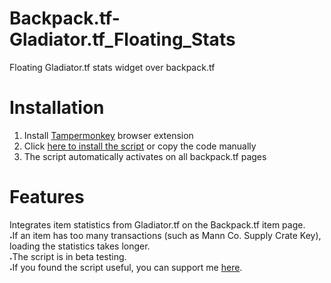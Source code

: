 # Backpack.tf-Gladiator.tf_Floating_Stats
Floating Gladiator.tf stats widget over backpack.tf
# Installation
1. Install <a href="https://www.tampermonkey.net/" target="_blank" rel="noopener noreferrer">Tampermonkey</a> browser extension
2. Click <a href="https://github.com/mrTranzister/Backpack.tf-Gladiator.tf_Floating_Stats/raw/refs/heads/main/Backpack.tf+Gladiator.tf%20Floating%20Stats%20(BETA)_EN-1.10.user.js" target="_blank" rel="noopener noreferrer"> here to install the script</a> or copy the code manually
3. The script automatically activates on all backpack.tf pages
# Features
Integrates item statistics from Gladiator.tf on the Backpack.tf item page.
<br><span style="font-size: 8px; font-weight: normal;">•</span>If an item has too many transactions (such as Mann Co. Supply Crate Key), loading the statistics takes longer.
<br><span style="font-size: 8px; font-weight: normal;">•</span>The script is in beta testing.
<br><span style="font-size: 8px; font-weight: normal;">•</span>If you found the script useful, you can support me <a href="https://steamcommunity.com/tradeoffer/new/?partner=67578242&token=F58G4TRq" target="_blank" rel="noopener noreferrer">here</a>.
